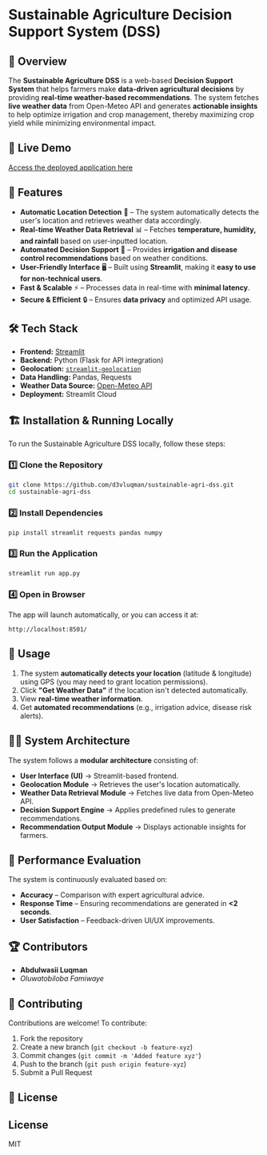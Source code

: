 # Sustainable Agriculture Decision Support System (DSS)

## 🌱 Overview

The **Sustainable Agriculture DSS** is a web-based **Decision Support System** that helps farmers make **data-driven agricultural decisions** by providing **real-time weather-based recommendations**. The system fetches **live weather data** from Open-Meteo API and generates **actionable insights** to help optimize irrigation and crop management, thereby maximizing crop yield while minimizing environmental impact.

## 🚀 Live Demo

[Access the deployed application here](https://sustainableagridss.streamlit.app/)

## 🎯 Features

- **Automatic Location Detection** 📍 – The system automatically detects the user's location and retrieves weather data accordingly.
- **Real-time Weather Data Retrieval** 📊 – Fetches **temperature, humidity, and rainfall** based on user-inputted location.
- **Automated Decision Support** 🤖 – Provides **irrigation and disease control recommendations** based on weather conditions.
- **User-Friendly Interface** 🖥️ – Built using **Streamlit**, making it **easy to use for non-technical users**.
- **Fast & Scalable** ⚡ – Processes data in real-time with **minimal latency**.
- **Secure & Efficient** 🔒 – Ensures **data privacy** and optimized API usage.

## 🛠️ Tech Stack

- **Frontend:** [Streamlit](https://streamlit.io/)
- **Backend:** Python (Flask for API integration)
- **Geolocation:** [`streamlit-geolocation`](https://pypi.org/project/streamlit-geolocation/)
- **Data Handling:** Pandas, Requests
- **Weather Data Source:** [Open-Meteo API](https://open-meteo.com/)
- **Deployment:** Streamlit Cloud

## 🏗️ Installation & Running Locally

To run the Sustainable Agriculture DSS locally, follow these steps:

### 1️⃣ Clone the Repository

```sh
git clone https://github.com/d3vluqman/sustainable-agri-dss.git
cd sustainable-agri-dss
```

### 2️⃣ Install Dependencies

```sh
pip install streamlit requests pandas numpy
```

### 3️⃣ Run the Application

```sh
streamlit run app.py
```

### 4️⃣ Open in Browser

The app will launch automatically, or you can access it at:
```
http://localhost:8501/
```

## 📌 Usage

1. The system **automatically detects your location** (latitude & longitude) using GPS (you may need to grant location permissions).
2. Click **"Get Weather Data"** if the location isn't detected automatically.
3. View **real-time weather information**.
4. Get **automated recommendations** (e.g., irrigation advice, disease risk alerts).

## 🧑‍💻 System Architecture

The system follows a **modular architecture** consisting of:

- **User Interface (UI)** → Streamlit-based frontend.
- **Geolocation Module** → Retrieves the user's location automatically.
- **Weather Data Retrieval Module** → Fetches live data from Open-Meteo API.
- **Decision Support Engine** → Applies predefined rules to generate recommendations.
- **Recommendation Output Module** → Displays actionable insights for farmers.

## 🔬 Performance Evaluation

The system is continuously evaluated based on:

- **Accuracy** – Comparison with expert agricultural advice.
- **Response Time** – Ensuring recommendations are generated in **<2 seconds**.
- **User Satisfaction** – Feedback-driven UI/UX improvements.

## 🏆 Contributors

- **Abdulwasii Luqman**
- *Oluwatobiloba Famiwaye*

## 🤝 Contributing

Contributions are welcome! To contribute:

1. Fork the repository
2. Create a new branch (`git checkout -b feature-xyz`)
3. Commit changes (`git commit -m 'Added feature xyz'`)
4. Push to the branch (`git push origin feature-xyz`)
5. Submit a Pull Request

## 📜 License

## License

MIT
